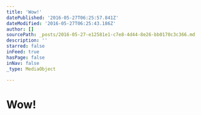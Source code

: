 ```yaml
---
title: 'Wow!'
datePublished: '2016-05-27T06:25:57.841Z'
dateModified: '2016-05-27T06:25:43.186Z'
author: []
sourcePath: _posts/2016-05-27-e12581e1-c7e8-4d44-8e26-bb0170c3c366.md
description: ''
starred: false
inFeed: true
hasPage: false
inNav: false
_type: MediaObject

---
```

# Wow!